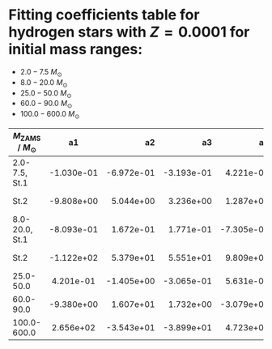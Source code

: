 # Fitting coefficients table for hydrogen stars with  $Z=0.0001$  for initial mass ranges: 
- 	$2.0-7.5$ $M_{\odot}$
- 	$8.0-20.0$ $M_{\odot}$ 
- 	$25.0-50.0$ $M_{\odot}$
- 	$60.0-90.0$ $M_{\odot}$ 
- 	$100.0-600.0$ $M_{\odot}$

| $M_{\text{ZAMS}}$ / $M_{\odot}$  |  a1  | a2   |  a3 |  a4 |  a5 |  a6 |  MSE | 
| ------------------|:-------------:| ----:|----:|------:|------:|-------:|-------:|
| 2.0-7.5, St.1 |   -1.030e-01 |   -6.972e-01 |   -3.193e-01 |   4.221e-01 |   5.509e-01 |   -8.980e-01 |   1.153e-04 |  
| St.2 |   -9.808e+00 |   5.044e+00 |   3.236e+00 |   1.287e+01 |   -7.433e+00 |   -3.413e+00 |   4.635e-02 |  
| 8.0-20.0, St.1 |   -8.093e-01 |   1.672e-01 |   1.771e-01 |   -7.305e-02 |   9.337e-01 |   -1.377e+00 |   2.553e-05 |  
| St.2 |   -1.122e+02 |   5.379e+01 |   5.551e+01 |   9.809e+01 |   -4.718e+01 |   -4.709e+01 |   7.479e-03 |  
| 25.0-50.0 |   4.201e-01 |   -1.405e+00 |   -3.065e-01 |   5.631e-01 |   2.175e-01 |   -5.098e-01 |   2.294e-05 |  
| 60.0-90.0 |   -9.380e+00 |   1.607e+01 |   1.732e+00 |   -3.079e+00 |   1.163e+01 |   -2.087e+01 |   8.789e-06 |  
| 100.0-600.0 |   2.656e+02 |   -3.543e+01 |   -3.899e+01 |   4.723e+00 |   -4.505e+02 |   5.960e+01 |   4.815e-03 | 
